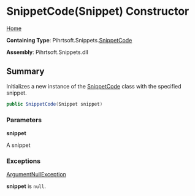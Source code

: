 # SnippetCode\(Snippet\) Constructor

[Home](../../../../README.md#_top)

**Containing Type**: Pihrtsoft\.Snippets\.[SnippetCode](../README.md#_top)

**Assembly**: Pihrtsoft\.Snippets\.dll

## Summary

Initializes a new instance of the [SnippetCode](../README.md#_top) class with the specified snippet\.

```csharp
public SnippetCode(Snippet snippet)
```

### Parameters

**snippet**

A snippet

### Exceptions

[ArgumentNullException](https://docs.microsoft.com/en-us/dotnet/api/system.argumentnullexception)

**snippet** is `null`\.

